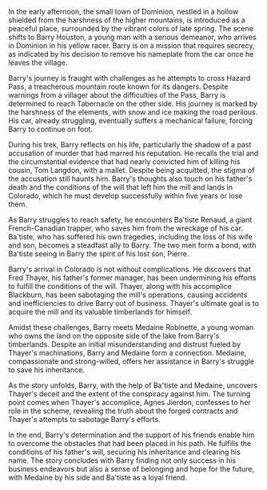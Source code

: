 In the early afternoon, the small town of Dominion, nestled in a hollow shielded from the harshness of the higher mountains, is introduced as a peaceful place, surrounded by the vibrant colors of late spring. The scene shifts to Barry Houston, a young man with a serious demeanor, who arrives in Dominion in his yellow racer. Barry is on a mission that requires secrecy, as indicated by his decision to remove his nameplate from the car once he leaves the village.

Barry's journey is fraught with challenges as he attempts to cross Hazard Pass, a treacherous mountain route known for its dangers. Despite warnings from a villager about the difficulties of the Pass, Barry is determined to reach Tabernacle on the other side. His journey is marked by the harshness of the elements, with snow and ice making the road perilous. His car, already struggling, eventually suffers a mechanical failure, forcing Barry to continue on foot.

During his trek, Barry reflects on his life, particularly the shadow of a past accusation of murder that had marred his reputation. He recalls the trial and the circumstantial evidence that had nearly convicted him of killing his cousin, Tom Langdon, with a mallet. Despite being acquitted, the stigma of the accusation still haunts him. Barry's thoughts also touch on his father's death and the conditions of the will that left him the mill and lands in Colorado, which he must develop successfully within five years or lose them.

As Barry struggles to reach safety, he encounters Ba'tiste Renaud, a giant French-Canadian trapper, who saves him from the wreckage of his car. Ba'tiste, who has suffered his own tragedies, including the loss of his wife and son, becomes a steadfast ally to Barry. The two men form a bond, with Ba'tiste seeing in Barry the spirit of his lost son, Pierre.

Barry's arrival in Colorado is not without complications. He discovers that Fred Thayer, his father's former manager, has been undermining his efforts to fulfill the conditions of the will. Thayer, along with his accomplice Blackburn, has been sabotaging the mill's operations, causing accidents and inefficiencies to drive Barry out of business. Thayer's ultimate goal is to acquire the mill and its valuable timberlands for himself.

Amidst these challenges, Barry meets Medaine Robinette, a young woman who owns the land on the opposite side of the lake from Barry's timberlands. Despite an initial misunderstanding and distrust fueled by Thayer's machinations, Barry and Medaine form a connection. Medaine, compassionate and strong-willed, offers her assistance in Barry's struggle to save his inheritance.

As the story unfolds, Barry, with the help of Ba'tiste and Medaine, uncovers Thayer's deceit and the extent of the conspiracy against him. The turning point comes when Thayer's accomplice, Agnes Jierdon, confesses to her role in the scheme, revealing the truth about the forged contracts and Thayer's attempts to sabotage Barry's efforts.

In the end, Barry's determination and the support of his friends enable him to overcome the obstacles that had been placed in his path. He fulfills the conditions of his father's will, securing his inheritance and clearing his name. The story concludes with Barry finding not only success in his business endeavors but also a sense of belonging and hope for the future, with Medaine by his side and Ba'tiste as a loyal friend.